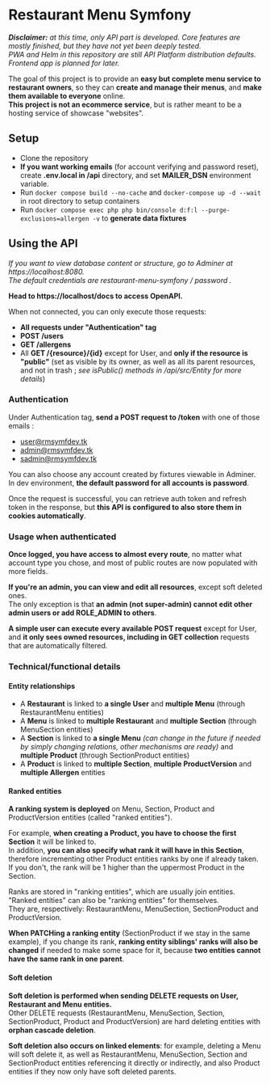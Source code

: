 # Restaurant Menu Symfony

***Disclaimer:** at this time, only API part is developed. Core features are mostly finished, but they have not yet been deeply tested.\
PWA and Helm in this repository are still API Platform distribution defaults. Frontend app is planned for later.*

The goal of this project is to provide an **easy but complete menu service to restaurant owners**, so they can **create and manage their menus**, and **make them available to everyone** online.<br>
**This project is not an ecommerce service**, but is rather meant to be a hosting service of showcase "websites".

## Setup

- Clone the repository
- **If you want working emails** (for account verifying and password reset), create **.env.local in /api** directory, and set **MAILER_DSN** environment variable.
- Run ```docker compose build --no-cache``` and ```docker-compose up -d --wait``` in root directory to setup containers
- Run ```docker compose exec php php bin/console d:f:l --purge-exclusions=allergen -v``` to **generate data fixtures**

## Using the API

*If you want to view database content or structure, go to Adminer at https://localhost:8080.<br>
The default credentials are restaurant-menu-symfony / password .*

**Head to https://localhost/docs to access OpenAPI.**

When not connected, you can only execute those requests:
- **All requests under "Authentication" tag**
- **POST /users**
- **GET /allergens**
- All **GET /{resource}/{id}** except for User, and **only if the resource is "public"** (set as visible by its owner, as well as all its parent resources, and not in trash ; *see isPublic() methods in /api/src/Entity for more details*)

### Authentication

Under Authentication tag, **send a POST request to /token** with one of those emails :
   - user@rmsymfdev.tk
   - admin@rmsymfdev.tk
   - sadmin@rmsymfdev.tk

You can also choose any account created by fixtures viewable in Adminer.<br>
In dev environment, **the default password for all accounts is password**. 

Once the request is successful, you can retrieve auth token and refresh token in the response, but **this API is configured to also store them in cookies automatically**.

### Usage when authenticated

**Once logged, you have access to almost every route**, no matter what account type you chose, and most of public routes are now populated with more fields.

**If you're an admin, you can view and edit all resources**, except soft deleted ones.<br>
The only exception is that **an admin (not super-admin) cannot edit other admin users or add ROLE_ADMIN to others**.

**A simple user can execute every available POST request** except for User, and **it only sees owned resources, including in GET collection** requests that are automatically filtered.

### Technical/functional details

#### Entity relationships

- A **Restaurant** is linked to **a single User** and **multiple Menu** (through RestaurantMenu entities)
- A **Menu** is linked to **multiple Restaurant** and **multiple Section** (through MenuSection entities)
- A **Section** is linked to **a single Menu** *(can change in the future if needed by simply changing relations, other mechanisms are ready)* and **multiple Product** (through SectionProduct entities)
- A **Product** is linked to **multiple Section**, **multiple ProductVersion** and **multiple Allergen** entities

#### Ranked entities

**A ranking system is deployed** on Menu, Section, Product and ProductVersion entities (called "ranked entities").

For example, **when creating a Product, you have to choose the first Section** it will be linked to.<br>
In addition, **you can also specify what rank it will have in this Section**, therefore incrementing other Product entities ranks by one if already taken. If you don't, the rank will be 1 higher than the uppermost Product in the Section.

Ranks are stored in "ranking entities", which are usually join entities. "Ranked entities" can also be "ranking entities" for themselves.<br>
They are, respectively: RestaurantMenu, MenuSection, SectionProduct and ProductVersion.

**When PATCHing a ranking entity** (SectionProduct if we stay in the same example), if you change its rank, **ranking entity siblings' ranks will also be changed** if needed to make some space for it, because **two entities cannot have the same rank in one parent**.

#### Soft deletion

**Soft deletion is performed when sending DELETE requests on User, Restaurant and Menu entities.**<br>
Other DELETE requests (RestaurantMenu, MenuSection, Section, SectionProduct, Product and ProductVersion) are hard deleting entities with **orphan cascade deletion**.

**Soft deletion also occurs on linked elements**: for example, deleting a Menu will soft delete it, as well as RestaurantMenu, MenuSection, Section and SectionProduct entities referencing it directly or indirectly, and also Product entities if they now only have soft deleted parents.